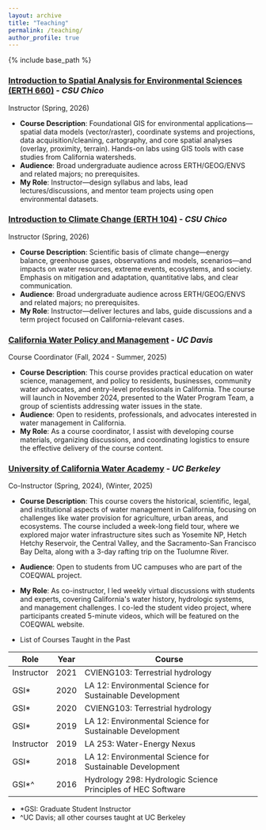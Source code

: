 ```yaml
---
layout: archive
title: "Teaching"
permalink: /teaching/
author_profile: true
---
```


{% include base_path %}

### [Introduction to Spatial Analysis for Environmental Sciences (ERTH 660)](https://catalog.csuchico.edu/courses/erth/) - _CSU Chico_
Instructor (Spring, 2026)
* **Course Description**: Foundational GIS for environmental applications—spatial data models (vector/raster), coordinate systems and projections, data acquisition/cleaning, cartography, and core spatial analyses (overlay, proximity, terrain). Hands-on labs using GIS tools with case studies from California watersheds.
* **Audience**: Broad undergraduate audience across ERTH/GEOG/ENVS and related majors; no prerequisites.
* **My Role**: Instructor—design syllabus and labs, lead lectures/discussions, and mentor team projects using open environmental datasets.

### [Introduction to Climate Change (ERTH 104)](https://catalog.csuchico.edu/courses/erth/)  - _CSU Chico_
Instructor (Spring, 2026)
* **Course Description**: Scientific basis of climate change—energy balance, greenhouse gases, observations and models, scenarios—and impacts on water resources, extreme events, ecosystems, and society. Emphasis on mitigation and adaptation, quantitative labs, and clear communication.
* **Audience**: Broad undergraduate audience across ERTH/GEOG/ENVS and related majors; no prerequisites.
* **My Role**: Instructor—deliver lectures and labs, guide discussions and a term project focused on California-relevant cases.

### [California Water Policy and Management](https://watermanagement.ucdavis.edu/californiawatercourse) - _UC Davis_
Course Coordinator (Fall, 2024 - Summer, 2025)
*	**Course Description**:
This course provides practical education on water science, management, and policy to residents, businesses, community water advocates, and entry-level professionals in California. The course will launch in November 2024, presented to the Water Program Team, a group of scientists addressing water issues in the state.
* **Audience**:
Open to residents, professionals, and advocates interested in water management in California.
* **My Role**:
As a course coordinator, I assist with developing course materials, organizing discussions, and coordinating logistics to ensure the effective delivery of the course content.

### [University of California Water Academy](https://live-coeqwal-ca.pantheon.berkeley.edu/uc-water-academy/) - _UC Berkeley_
Co-Instructor (Spring, 2024), (Winter, 2025)
*	**Course Description**:
This course covers the historical, scientific, legal, and institutional aspects of water management in California, focusing on challenges like water provision for agriculture, urban areas, and ecosystems. The course included a week-long field tour, where we explored major water infrastructure sites such as Yosemite NP, Hetch Hetchy Reservoir, the Central Valley, and the Sacramento-San Francisco Bay Delta, along with a 3-day rafting trip on the Tuolumne River.
* **Audience**:
Open to students from UC campuses who are part of the COEQWAL project.
* **My Role**:
As co-instructor, I led weekly virtual discussions with students and experts, covering California's water history, hydrologic systems, and management challenges. I co-led the student video project, where participants created 5-minute videos, which will be featured on the COEQWAL website.

* List of Courses Taught in the Past

| Role             | Year   | Course                                                       |
| --------         | ------ | ------------------------------------------------------------ |
| Instructor       | 2021   | CVIENG103: Terrestrial hydrology                             |
| GSI*             | 2020   | LA 12: Environmental Science for Sustainable Development     |
| GSI*             | 2020   | CVIENG103: Terrestrial hydrology                             |
| GSI*             | 2019   | LA 12: Environmental Science for Sustainable Development     |
| Instructor       | 2019   | LA 253: Water-Energy Nexus                                   |
| GSI*             | 2018   | LA 12: Environmental Science for Sustainable Development     |
| GSI*^            | 2016   | Hydrology 298: Hydrologic Science Principles of HEC Software |

* *GSI: Graduate Student Instructor
* ^UC Davis; all other courses taught at UC Berkeley
